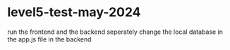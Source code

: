 # level5-test-may-2024

run the frontend and the backend seperately 
change the local database in the app.js file in the backend
